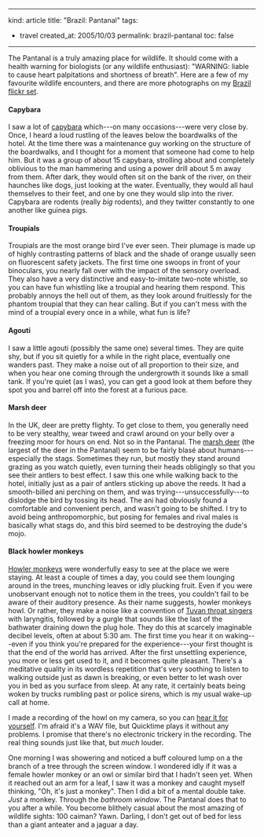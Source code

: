 -----
kind: article
title: "Brazil: Pantanal"
tags:
- travel
created_at: 2005/10/03
permalink: brazil-pantanal
toc: false
-----

<p>The Pantanal is a truly amazing place for wildlife. It should come with a health warning for biologists (or any wildlife enthusiast): "WARNING: liable to cause heart palpitations and shortness of breath". Here are a few of my favourite wildlife encounters, and there are more photographs on my <a href="http://www.flickr.com/photos/bsag/sets/1021510/">Brazil flickr set</a>.</p>


<h4>Capybara</h4>

<p>I saw a lot of <a href="http://www.flickr.com/photos/bsag/48582693/in/set-1021510/">capybara</a> which---on many occasions---were very close by. Once, I heard a loud rustling of the leaves below the boardwalks of the hotel. At the time there was a maintenance guy working on the structure of the boardwalks, and I thought for a moment that someone had come to help him. But it was a group of about 15 capybara, strolling about and completely oblivious to the man hammering and using a power drill about 5 m away from them. After dark, they would often sit on the bank of the river, on their haunches like dogs, just looking at the water. Eventually, they would all haul themselves to their feet, and one by one they would slip into the river. Capybara are rodents (really <em>big</em> rodents), and they twitter constantly to one another like guinea pigs.</p>

<h4>Troupials</h4>

<p>Troupials are the most orange bird I've ever seen. Their plumage is made up of highly contrasting patterns of black and the shade of orange usually seen on fluorescent safety jackets. The first time one swoops in front of your binoculars, you nearly fall over with the impact of the sensory overload. They also have a very distinctive and easy-to-imitate two-note whistle, so you can have fun whistling like a troupial and hearing them respond. This probably annoys the hell out of them, as they look around fruitlessly for the phantom troupial that they can hear calling. But if you can't mess with the mind of a troupial every once in a while, what fun is life?</p>

<h4>Agouti</h4>

<p>I saw a little agouti (possibly the same one) several times. They are quite shy, but if you sit quietly for a while in the right place, eventually one wanders past. They make a noise out of all proportion to their size, and when you hear one coming through the undergrowth it sounds like a small tank. If you're quiet (as I was), you can get a good look at them before they spot you and barrel off into the forest at a furious pace.</p>

<h4>Marsh deer</h4>

<p>In the UK, deer are pretty flighty. To get close to them, you generally need to be very stealthy, wear tweed and crawl around on your belly over a freezing moor for hours on end. Not so in the Pantanal. The <a href="http://www.flickr.com/photos/bsag/48582750/in/set-1021510/">marsh deer</a> (the largest of the deer in the Pantanal) seem to be fairly blas&eacute; about humans---especially the stags. Sometimes they run, but mostly they stand around grazing as you watch quietly, even turning their heads obligingly so that you see their antlers to best effect. I saw this one while walking back to the hotel, initially just as a pair of antlers sticking up above the reeds. It had a smooth-billed ani perching on them, and was trying---unsuccessfully---to dislodge the bird by tossing its head. The ani had obviously found a comfortable and convenient perch, and wasn't going to be shifted. I try to avoid being anthropomorphic, but posing for females and rival males is basically what stags do, and this bird seemed to be destroying the dude's mojo.</p>

<h4>Black howler monkeys</h4>

<p><a href="http://www.flickr.com/photos/bsag/48582801/in/set-1021510/">Howler monkeys</a> were wonderfully easy to see at the place we were staying. At least a couple of times a day, you could see them lounging around in the trees, munching leaves or idly plucking fruit. Even if you were unobservant enough not to notice them in the trees, you couldn't fail to be aware of their auditory presence. As their name suggests, howler monkeys howl. Or rather, they make a noise like a convention of <a href="http://www.itotd.com/articles/488/">Tuvan throat singers</a> with laryngitis, followed by a gurgle that sounds like the last of the bathwater draining down the plug hole. They do this at scarcely imaginable decibel levels, often at about 5:30 am. The first time you hear it on waking---even if you think you're prepared for the experience---your first thought is that the end of the world has arrived. After the first unsettling experience, you more or less get used to it, and it becomes quite pleasant. There's a meditative quality in its wordless repetition that's very soothing to listen to walking outside just as dawn is breaking, or even better to let wash over you in bed as you surface from sleep. At any rate, it certainly beats being woken by trucks rumbling past or police sirens, which is my usual wake-up call at home.</p>

<p>I made a recording of the howl on my camera, so you can <a href="http://www.rousette.org.uk/ee/uploads/images/howler_monkeys.wav">hear it for yourself</a>. I'm afraid it's a WAV file, but Quicktime plays it without any problems. I promise that there's no electronic trickery in the recording. The real thing sounds just like that, but <em>much</em> louder.</p>

<p>One morning I was showering and noticed a buff coloured lump on a the branch of a tree through the screen window. I wondered idly if it was a female howler monkey or an owl or similar bird that I hadn't seen yet. When it reached out an arm for a leaf, I saw it was a monkey and caught myself thinking, "Oh, it's just a monkey". Then I did a bit of a mental double take. <em>Just</em> a monkey. Through the <em>bathroom window</em>. The Pantanal does that to you after a while. You become blithely casual about the most amazing of wildlife sights: 100 caiman? Yawn. Darling, I don't get out of bed for less than a giant anteater and a jaguar a day.</p>


